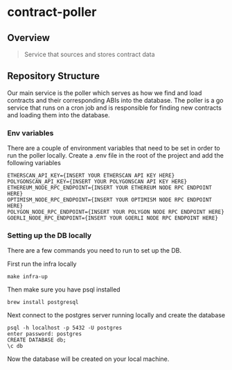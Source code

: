 # contract-poller

## Overview
> Service that sources and stores contract data

## Repository Structure
Our main service is the poller which serves as how we find and load contracts and their corresponding ABIs into the database. The poller is a go service that runs on a cron job and is responsible for finding new contracts and loading them into the database. 

### Env variables
There are a couple of environment variables that need to be set in order to run the poller locally. Create a .env file in the root of the project and add the following variables

```  
ETHERSCAN_API_KEY={INSERT YOUR ETHERSCAN API KEY HERE}
POLYGONSCAN_API_KEY={INSERT YOUR POLYGONSCAN API KEY HERE}
ETHEREUM_NODE_RPC_ENDPOINT={INSERT YOUR ETHEREUM NODE RPC ENDPOINT HERE}
OPTIMISM_NODE_RPC_ENDPOINT={INSERT YOUR OPTIMISM NODE RPC ENDPOINT HERE}
POLYGON_NODE_RPC_ENDPOINT={INSERT YOUR POLYGON NODE RPC ENDPOINT HERE}
GOERLI_NODE_RPC_ENDPOINT={INSERT YOUR GOERLI NODE RPC ENDPOINT HERE}
```

### Setting up the DB locally

There are a few commands you need to run to set up the DB.

First run the infra locally

```
make infra-up
```

Then make sure you have psql installed

```
brew install postgresql
```

Next connect to the postgres server running locally and create the database

```
psql -h localhost -p 5432 -U postgres 
enter password: postgres 
CREATE DATABASE db;
\c db
```

Now the database will be created on your local machine.